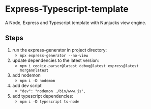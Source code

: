 # Express-Typescript-template
A Node, Express and Typescript template with Nunjucks view engine.

## Steps
1.	run the express-generator in project directory:
	-	`npx express-generator --no-view`
1.	update dependencies to the latest version:
	-	`npm i cookie-parser@latest debug@latest express@latest morgan@latest`
1.	add nodemon
	-	`npm i -D nodemon`
1.	add dev script
	-	`"dev": "nodemon ./bin/www.js",`
1.	add typescript dependencies:
	-	`npm i -D typescript ts-node`